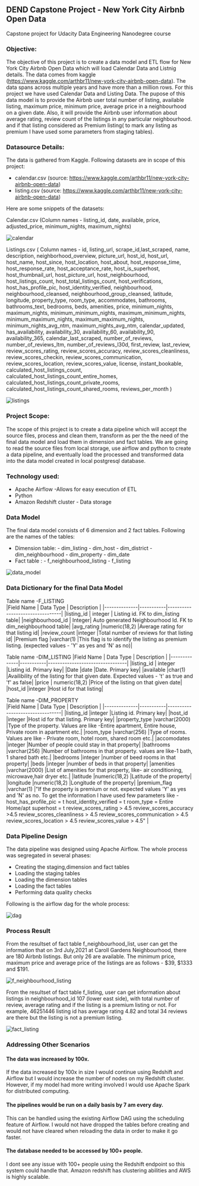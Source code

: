 ## DEND Capstone Project - New York City Airbnb Open Data
Capstone project for Udacity Data Engineering Nanodegree course

### Objective:
The objective of this project is to create a data model and ETL flow for New York City Airbnb Open Data which will load Calendar Data and Listnig details. The data comes from kaggle (https://www.kaggle.com/arthbr11/new-york-city-airbnb-open-data). The data spans across multiple years and have more than a million rows. For this project we have used Calendar Data and Listing Data.
The pupose of this data model is to provide the Airbnb user total number of listing, available listing, maximum price, minimum price, average price in a neighbourhood on a given date.
Also, it will provide the Airbnb user information about average rating, review count of the listings in any particular neighbourhood. and if that listing considered as Premium listing( to mark any listing as premium I have used some parameters from staging tables).

### Datasource Details:
The data is gathered from Kaggle. Following datasets are in scope of this project:
- calendar.csv (source: https://www.kaggle.com/arthbr11/new-york-city-airbnb-open-data)
- listing.csv (source: https://www.kaggle.com/arthbr11/new-york-city-airbnb-open-data)

Here are some snippets of the datasets:

Calendar.csv (Column names - listing_id, date, available, price, adjusted_price, minimum_nights, maximum_nights)

![calendar](https://github.com/piyalisarkar1209/udacity-DEND-Capstone/blob/main/calendar.png)

Listings.csv ( Column names - id, listing_url, scrape_id,last_scraped, name, description, neighborhood_overview, picture_url, host_id, host_url, host_name, host_since, host_location, host_about, host_response_time, host_response_rate, host_acceptance_rate, host_is_superhost, host_thumbnail_url, host_picture_url, host_neighbourhood, host_listings_count, host_total_listings_count, host_verifications, host_has_profile_pic, host_identity_verified, neighbourhood, neighbourhood_cleansed, neighbourhood_group_cleansed, latitude, longitude, property_type, room_type, accommodates, bathrooms, bathrooms_text, bedrooms, beds, amenities, price, minimum_nights, maximum_nights, minimum_minimum_nights, maximum_minimum_nights, minimum_maximum_nights, maximum_maximum_nights, minimum_nights_avg_ntm, maximum_nights_avg_ntm, calendar_updated, has_availability, availability_30, availability_60, availability_90, availability_365, calendar_last_scraped, number_of_reviews, number_of_reviews_ltm, number_of_reviews_l30d, first_review, last_review, review_scores_rating, review_scores_accuracy, review_scores_cleanliness, review_scores_checkin, review_scores_communication, review_scores_location, review_scores_value, license, instant_bookable, calculated_host_listings_count, calculated_host_listings_count_entire_homes, calculated_host_listings_count_private_rooms, calculated_host_listings_count_shared_rooms, reviews_per_month )

![listings](https://github.com/piyalisarkar1209/udacity-DEND-Capstone/blob/main/listings.png)

### Project Scope:
The scope of this project is to create a data pipeline which will accept the source files, process and clean them, transform as per the the need of the final data model and load them in dimension and fact tables. We are going to read the source files from local storage, use airflow and python to create a data pipeline, and eventually load the processed and transformed data into the data model created in local postgresql database.

### Technology used:
- Apache Airflow -Allows for easy execution of ETL
- Python
- Amazon Redshift cluster - Data storage

### Data Model
The final data model consists of 6 dimension and 2 fact tables. Following are the names of the tables:
- Dimension table:
       - dim_listing
       - dim_host
       - dim_district
       - dim_neighbourhood
       - dim_property
       - dim_date
- Fact table :
       - f_neighbourhood_listing
       - f_listing

![data_model](https://github.com/piyalisarkar1209/udacity-DEND-Capstone/blob/main/data%20model.png)

### Data Dictionary for the final Data Model
Table name -F_LISTING	
|Field Name    | Data Type | Description                     |
|--------------|-----------|---------------------------------|
|listing_id |	integer |	Listing id. FK to dim_listing table|
|neighbourhood_id |	Integer| Auto generated Neighbourhood Id. FK to dim_neighbourhood table|
|avg_rating	|numeric(18,2)	|Average rating for that listing id|
|review_count	|integer	|Total number of reviews for that listing id|
|Premium flag	|varchar(1)	|This flag is to identify the listing as premium listing. (expected values - 'Y' as yes and 'N' as no)|

Table name -DIM_LISTING	
|Field Name    | Data Type | Description                     |
|--------------|-----------|---------------------------------|
|listing_id |	integer	|Listing id. Primary key|
|Date	|date	|Date. Primary key|
|available	|char(1)	|Availibility of the listing for that given date. Expected values - 't' as true and 'f' as false|
|price |	numeric(18,2)	|Price of the listing on that given date|
|host_id	|integer	|Host id for that listing|

Table name -DIM_PROPERTY	
|Field Name    | Data Type | Description                     |
|--------------|-----------|---------------------------------|
|listing_id	|integer	|Listing id. Primary key|
|host_id	|integer	|Host id for that listing. Primary key|
|property_type	|varchar(2000)	|Type of the property. Values are like -Entire apartment, Entire house, Private room in apartment etc.|
|room_type	|varchar(256)	|Type of rooms. Values are like - Private room, hotel room, shared room etc.|
|accomodates	|integer	|Number of people could stay in that property|
|bathrooms	|varchar(256)	|Number of bathrooms in that property. values are like-1 bath, 1 shared bath etc.|
|bedrooms	|integer	|number of beed rooms in that property|
|beds	|integer	|number of beds in that property|
|amenities	|varchar(2000)	|List of amenities for that property, like- air conditioning, microwave,hair dryer etc.|
|latitude	|numeric(18,2)	|Latitude of the property|
|longitude	|numeric(18,2)	|Longitude of the property|
|premium_flag	|varchar(1)	|"If the property is premium or not. expected values  'Y' as yes and 'N' as no. To get the information I have used few parameters like - 
                                   host_has_profile_pic = t
                                   host_identity_verified = t
                                   room_type  = Entire Home/apt
                                   superhost = t
                                   review_scores_rating > 4.5
                                   review_scores_accuracy	>4.5
                                   review_scores_cleanliness > 4.5
                                   review_scores_communication > 4.5
                                   review_scores_location > 4.5
                                   review_scores_value > 4.5" |
### Data Pipeline Design
The data pipeline was designed using Apache Airflow. The whole process was segregated in several phases:
- Creating the staging,dimension and fact tables
- Loading the staging tables
- Loading the dimension tables
- Loading the fact tables
- Performing data quality checks

Following is the airflow dag for the whole process: 

![dag](https://github.com/piyalisarkar1209/udacity-DEND-Capstone/blob/main/dag.png)

### Process Result
From the resultset of fact table f_neighbourhood_list, user can get the information that on 3rd July,2021 at Caroll Gardens Neighbourhood, there are 180 Airbnb listings. But only 26 are available. The minimum price, maximum price and average price of the listings are as follows - $39, $1333 and $191.

![f_neighbourhood_listing](https://github.com/piyalisarkar1209/udacity-DEND-Capstone/blob/main/f_neighbourhood_list.PNG)

From the resultset of fact table f_listing, user can get information about listings in neighbourhood_id 107 (lower east side), with total number of review, average rating and if the listing is a premium listing or not. For example, 46251446 listing id has average rating 4.82 and total 34 reviews are there but the listing is not a premium listing.

![fact_listing](https://github.com/piyalisarkar1209/udacity-DEND-Capstone/blob/main/f_listing.PNG)

### Addressing Other Scenarios

#### The data was increased by 100x.

If the data increased by 100x in size I would continue using Redshift and Airflow but I would increase the number of nodes on my Redshift cluster. However, if my model had more writing involved I would use Apache Spark for distributed computing.

#### The pipelines would be run on a daily basis by 7 am every day.

This can be handled using the existing Airflow DAG using the scheduling feature of Airflow. I would not have dropped the tables before creating and would not have cleared when reloading the data in order to make it go faster.

#### The database needed to be accessed by 100+ people.

I dont see any issue with 100+ people using the Redshift endpoint so this system could handle that. Amazon redshift has clustering abilities and AWS is highly scalable.
